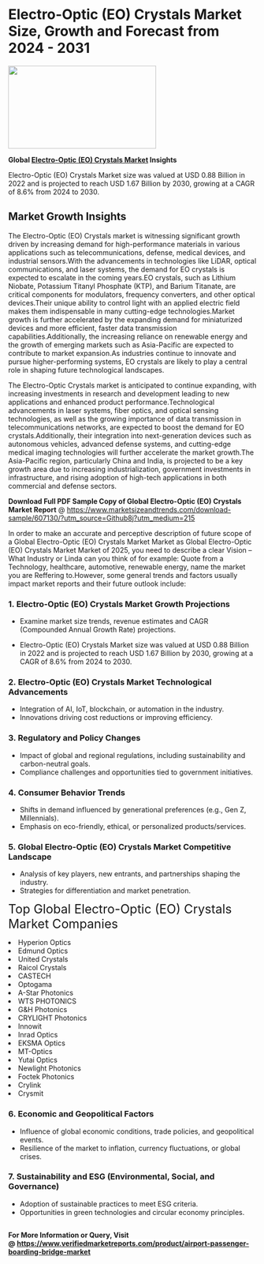 <H1>Electro-Optic (EO) Crystals Market Size, Growth and Forecast from 2024 - 2031</H1><img class="aligncenter size-medium wp-image-584254" src="https://thirdeyenews.in/wp-content/uploads/2024/09/Global-Market-Research-300x168.jpeg" alt="" width="300" height="168" /><p><strong>Global&nbsp;<a href="https://www.marketsizeandtrends.com/download-sample/607130/?utm_source=Github8j?utm_medium=215">Electro-Optic (EO) Crystals Market</a> Insights</strong></p><p>Electro-Optic (EO) Crystals Market size was valued at USD 0.88 Billion in 2022 and is projected to reach USD 1.67 Billion by 2030, growing at a CAGR of 8.6% from 2024 to 2030.</p><p><h2>Market Growth Insights</h2> <p>The Electro-Optic (EO) Crystals market is witnessing significant growth driven by increasing demand for high-performance materials in various applications such as telecommunications, defense, medical devices, and industrial sensors.With the advancements in technologies like LiDAR, optical communications, and laser systems, the demand for EO crystals is expected to escalate in the coming years.EO crystals, such as Lithium Niobate, Potassium Titanyl Phosphate (KTP), and Barium Titanate, are critical components for modulators, frequency converters, and other optical devices.Their unique ability to control light with an applied electric field makes them indispensable in many cutting-edge technologies.Market growth is further accelerated by the expanding demand for miniaturized devices and more efficient, faster data transmission capabilities.Additionally, the increasing reliance on renewable energy and the growth of emerging markets such as Asia-Pacific are expected to contribute to market expansion.As industries continue to innovate and pursue higher-performing systems, EO crystals are likely to play a central role in shaping future technological landscapes.</p> <p>The Electro-Optic Crystals market is anticipated to continue expanding, with increasing investments in research and development leading to new applications and enhanced product performance.Technological advancements in laser systems, fiber optics, and optical sensing technologies, as well as the growing importance of data transmission in telecommunications networks, are expected to boost the demand for EO crystals.Additionally, their integration into next-generation devices such as autonomous vehicles, advanced defense systems, and cutting-edge medical imaging technologies will further accelerate the market growth.The Asia-Pacific region, particularly China and India, is projected to be a key growth area due to increasing industrialization, government investments in infrastructure, and rising adoption of high-tech applications in both commercial and defense sectors.</p> <p><span class=""><strong>Download Full PDF Sample Copy of Global Electro-Optic (EO) Crystals Market Report</strong> @ <a href="https://www.marketsizeandtrends.com/download-sample/607130/?utm_source=Github8j?utm_medium=215" target="_blank">https://www.marketsizeandtrends.com/download-sample/607130/?utm_source=Github8j?utm_medium=215</a></span></p><p>In order to make an accurate and perceptive description of future scope of a Global&nbsp;Electro-Optic (EO) Crystals Market Market as Global&nbsp;Electro-Optic (EO) Crystals Market Market of 2025, you need to describe a clear Vision &ndash; What Industry or Linda can you think of for example: Quote from a Technology, healthcare, automotive, renewable energy, name the market you are Reffering to.However, some general trends and factors usually impact market reports and their future outlook include:</p><h3>1.&nbsp;<strong>Electro-Optic (EO) Crystals Market Growth Projections</strong></h3><ul><li>Examine market size trends, revenue estimates and CAGR (Compounded Annual Growth Rate) projections.</li><li><p>Electro-Optic (EO) Crystals Market size was valued at USD 0.88 Billion in 2022 and is projected to reach USD 1.67 Billion by 2030, growing at a CAGR of 8.6% from 2024 to 2030.</p></li></ul><h3>2.&nbsp;<strong>Electro-Optic (EO) Crystals Market Technological Advancements</strong></h3><ul><li>Integration of AI, IoT, blockchain, or automation in the industry.</li><li>Innovations driving cost reductions or improving efficiency.</li></ul><h3>3.&nbsp;<strong>Regulatory and Policy Changes</strong></h3><ul><li>Impact of global and regional regulations, including sustainability and carbon-neutral goals.</li><li>Compliance challenges and opportunities tied to government initiatives.</li></ul><h3>4.&nbsp;<strong>Consumer Behavior Trends</strong></h3><ul><li>Shifts in demand influenced by generational preferences (e.g., Gen Z, Millennials).</li><li>Emphasis on eco-friendly, ethical, or personalized products/services.</li></ul><h3>5.&nbsp;<strong>Global Electro-Optic (EO) Crystals Market Competitive Landscape</strong></h3><ul><li>Analysis of key players, new entrants, and partnerships shaping the industry.</li><li>Strategies for differentiation and market penetration.</li></ul><p data-pm-slice="1 1 []"><span style="color: inherit; font-family: inherit; font-size: 25px;">Top Global Electro-Optic (EO) Crystals Market Companies</span></p><div class="" data-test-id=""><p><li>Hyperion Optics</li><li> Edmund Optics</li><li> United Crystals</li><li> Raicol Crystals</li><li> CASTECH</li><li> Optogama</li><li> A-Star Photonics</li><li> WTS PHOTONICS</li><li> G&H Photonics</li><li> CRYLIGHT Photonics</li><li> Innowit</li><li> Inrad Optics</li><li> EKSMA Optics</li><li> MT-Optics</li><li> Yutai Optics</li><li> Newlight Photonics</li><li> Foctek Photonics</li><li> Crylink</li><li> Crysmit</li></p></div><h3>6.&nbsp;<strong>Economic and Geopolitical Factors</strong></h3><ul><li>Influence of global economic conditions, trade policies, and geopolitical events.</li><li>Resilience of the market to inflation, currency fluctuations, or global crises.</li></ul><h3>7.&nbsp;<strong>Sustainability and ESG (Environmental, Social, and Governance)</strong></h3><ul><li>Adoption of sustainable practices to meet ESG criteria.</li><li>Opportunities in green technologies and circular economy principles.</li></ul><h2><strong style="font-size: 14px;">For More Information or Query, Visit @&nbsp;</strong><a style="background-color: #ffffff; font-size: 14px;" href="https://www.marketsizeandtrends.com/report/electro-optic-eo-crystals-market/" target="_blank">https://www.verifiedmarketreports.com/product/airport-passenger-boarding-bridge-market</a></h2>